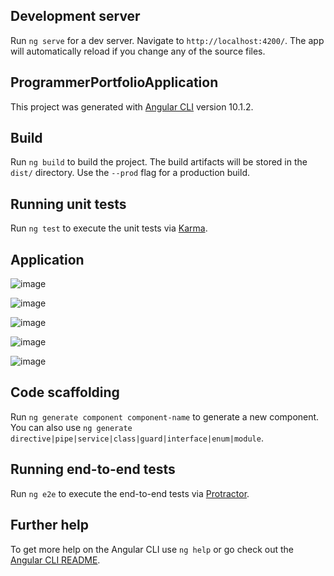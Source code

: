 ## Development server

Run `ng serve` for a dev server. Navigate to `http://localhost:4200/`. The app will automatically reload if you change any of the source files.

## ProgrammerPortfolioApplication

This project was generated with [Angular CLI](https://github.com/angular/angular-cli) version 10.1.2.

## Build

Run `ng build` to build the project. The build artifacts will be stored in the `dist/` directory. Use the `--prod` flag for a production build.

## Running unit tests

Run `ng test` to execute the unit tests via [Karma](https://karma-runner.github.io).

## Application 

![image](https://user-images.githubusercontent.com/11661523/94197102-ef52f500-fed2-11ea-9303-ce9065befe06.png)

![image](https://user-images.githubusercontent.com/11661523/94197129-f843c680-fed2-11ea-821d-f3e9559a4c27.png)

![image](https://user-images.githubusercontent.com/11661523/94197149-fe39a780-fed2-11ea-9a03-1a8299cbe156.png)

![image](https://user-images.githubusercontent.com/11661523/94197167-04c81f00-fed3-11ea-9179-e103ff6fe5b2.png)

![image](https://user-images.githubusercontent.com/11661523/94197180-0abe0000-fed3-11ea-9c0b-956412a1c4ac.png)

## Code scaffolding

Run `ng generate component component-name` to generate a new component. You can also use `ng generate directive|pipe|service|class|guard|interface|enum|module`.

## Running end-to-end tests

Run `ng e2e` to execute the end-to-end tests via [Protractor](http://www.protractortest.org/).

## Further help

To get more help on the Angular CLI use `ng help` or go check out the [Angular CLI README](https://github.com/angular/angular-cli/blob/master/README.md).
